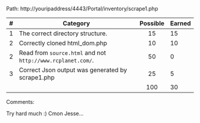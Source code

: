 Path: http://youripaddress/4443/Portal/inventory/scrape1.php

| # |  Category                                                                                           | Possible | Earned|
|---|-----------------------------------------------------------------------------------------------------|:--------:|:------|
| 1 | The correct directory structure.                                                                    |   15     |   15  |
| 2 | Correctly cloned html_dom.php                                                                       |   10     |   10  |
| 2 | Read from `source.html` and not `http://www.rcplanet.com/`.                                         |   50     |   0  |
| 3 | Correct Json output was generated by scrape1.php                                                    |   25     |   5  |
|   |                                                                                                     |   100    |  30  |

Comments:

Try hard much :) Cmon Jesse... 
